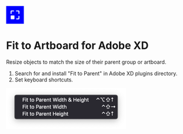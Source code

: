 <img src="./images/resize-to-parent-icon@2x.png" width="48px" alt="">

# Fit to Artboard for Adobe XD
Resize objects to match the size of their parent group or artboard.

1. Search for and install "Fit to Parent" in Adobe XD plugins directory.
2. Set keyboard shortcuts.

<img src="./images/shortcuts@2x.png" width="326px" alt="Keyboard shortcuts">